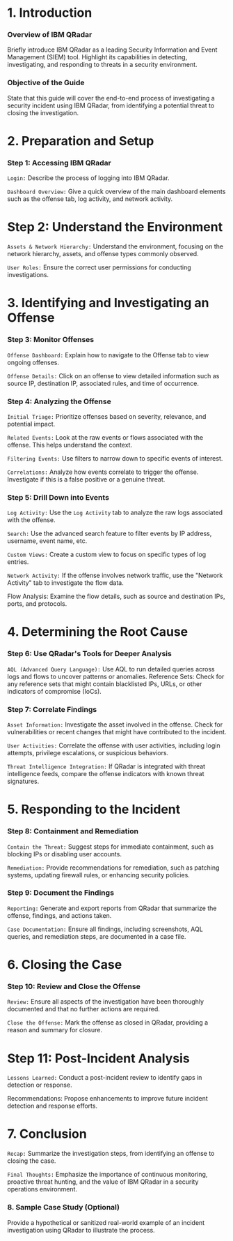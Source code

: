 # 1. Introduction
### Overview of IBM QRadar
Briefly introduce IBM QRadar as a leading Security Information and Event Management (SIEM) tool.
Highlight its capabilities in detecting, investigating, and responding to threats in a security environment.
### Objective of the Guide
State that this guide will cover the end-to-end process of investigating a security incident using IBM QRadar, from identifying a potential threat to closing the investigation.
# 2. Preparation and Setup
### Step 1: Accessing IBM QRadar
`Login:` Describe the process of logging into IBM QRadar.

`Dashboard Overview:` Give a quick overview of the main dashboard elements such as the offense tab, log activity, and network activity.
# Step 2: Understand the Environment
`Assets & Network Hierarchy:` Understand the environment, focusing on the network hierarchy, assets, and offense types commonly observed.

`User Roles:` Ensure the correct user permissions for conducting investigations.

# 3. Identifying and Investigating an Offense
### Step 3: Monitor Offenses
`Offense Dashboard:` Explain how to navigate to the Offense tab to view ongoing offenses.

`Offense Details:` Click on an offense to view detailed information such as source IP, destination IP, associated rules, and time of occurrence.

### Step 4: Analyzing the Offense
`Initial Triage:` Prioritize offenses based on severity, relevance, and potential impact.

`Related Events:` Look at the raw events or flows associated with the offense. This helps understand the context.

`Filtering Events:` Use filters to narrow down to specific events of interest.

`Correlations:` Analyze how events correlate to trigger the offense. Investigate if this is a false positive or a genuine threat.

### Step 5: Drill Down into Events
`Log Activity:` Use the `Log Activity` tab to analyze the raw logs associated with the offense.

`Search:` Use the advanced search feature to filter events by IP address, username, event name, etc.

`Custom Views:` Create a custom view to focus on specific types of log entries.

`Network Activity:` If the offense involves network traffic, use the "Network Activity" tab to investigate the flow data.

Flow Analysis: Examine the flow details, such as source and destination IPs, ports, and protocols.
# 4. Determining the Root Cause
### Step 6: Use QRadar's Tools for Deeper Analysis
`AQL (Advanced Query Language):` Use AQL to run detailed queries across logs and flows to uncover patterns or anomalies.
Reference Sets: Check for any reference sets that might contain blacklisted IPs, URLs, or other indicators of compromise (IoCs).
### Step 7: Correlate Findings
`Asset Information:` Investigate the asset involved in the offense. Check for vulnerabilities or recent changes that might have contributed to the incident.

`User Activities:` Correlate the offense with user activities, including login attempts, privilege escalations, or suspicious behaviors.

`Threat Intelligence Integration:` If QRadar is integrated with threat intelligence feeds, compare the offense indicators with known threat signatures.

# 5. Responding to the Incident
### Step 8: Containment and Remediation
`Contain the Threat:` Suggest steps for immediate containment, such as blocking IPs or disabling user accounts.

`Remediation:` Provide recommendations for remediation, such as patching systems, updating firewall rules, or enhancing security policies.

### Step 9: Document the Findings
`Reporting:` Generate and export reports from QRadar that summarize the offense, findings, and actions taken.

`Case Documentation:` Ensure all findings, including screenshots, AQL queries, and remediation steps, are documented in a case file.

# 6. Closing the Case
### Step 10: Review and Close the Offense
`Review:` Ensure all aspects of the investigation have been thoroughly documented and that no further actions are required.

`Close the Offense:` Mark the offense as closed in QRadar, providing a reason and summary for closure.

# Step 11: Post-Incident Analysis
`Lessons Learned:` Conduct a post-incident review to identify gaps in detection or response.

Recommendations: Propose enhancements to improve future incident detection and response efforts.
# 7. Conclusion
`Recap:` Summarize the investigation steps, from identifying an offense to closing the case.

`Final Thoughts:` Emphasize the importance of continuous monitoring, proactive threat hunting, and the value of IBM QRadar in a security operations environment.

### 8. Sample Case Study (Optional)
Provide a hypothetical or sanitized real-world example of an incident investigation using QRadar to illustrate the process.
